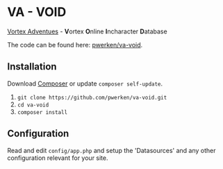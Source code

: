 # VA - VOID

[Vortex Adventues](http://www.the-vortex.nl) - **V**ortex **O**nline **I**ncharacter **D**atabase

The code can be found here: [pwerken/va-void](https://github.com/pwerken/va-void).

## Installation

Download [Composer](http://getcomposer.org/doc/00-intro.md) or update `composer self-update`.

1. `git clone https://github.com/pwerken/va-void.git`
2. `cd va-void`
3. `composer install`

## Configuration

Read and edit `config/app.php` and setup the 'Datasources' and any other
configuration relevant for your site.

